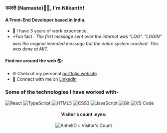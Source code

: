### नमस्ते (Namaste)🙏🏻, I'm Nilkanth!
#### A Front-End Developer based in India.
- 🏢 I have 3 years of work experience.
- ⚡Fun fact : *The first message sent over the internet was "LOG". "LOGIN" was the original intended message but the entire system crashed. This was done at MIT.*

#### Find me around the web 🌎:
- 🌐 Chekout my personal <a href="https://nilkanthpatadiya.vercel.app/">portfolio website</a>
- 💼 Connect with me on <a href="https://www.linkedin.com/in/nilkanthpatadiya/">LinkedIn</a>

### Some of the technologies I have worked with-</br>
![React](https://img.shields.io/badge/react-000000.svg?style=for-the-badge&logo=react&logoColor=%2361DAFB)
![TypeScript](https://img.shields.io/badge/typescript-000000.svg?style=for-the-badge&logo=typescript)
![HTML5](https://img.shields.io/badge/-HTML5-000000?style=for-the-badge&logo=HTML5)
![CSS3](https://img.shields.io/badge/-CSS3-000000?style=for-the-badge&logo=CSS3&logoColor=264de4)
![JavaScript](https://img.shields.io/badge/-JavaScript-000000?style=for-the-badge&logo=javascript)
![Git](http://img.shields.io/badge/-Git-000000?style=for-the-badge&logo=Git)
![VS Code](http://img.shields.io/badge/-VS%20Code-000000?style=for-the-badge&logo=Visual-studio-code&logoColor=blue)

<h4 align="center">Visitor's count :eyes:</h4>
<p align="center"><img src="https://profile-counter.glitch.me/{Nilkanth-Patadiya}/count.svg" alt="AnhellO :: Visitor's Count" /></p>
